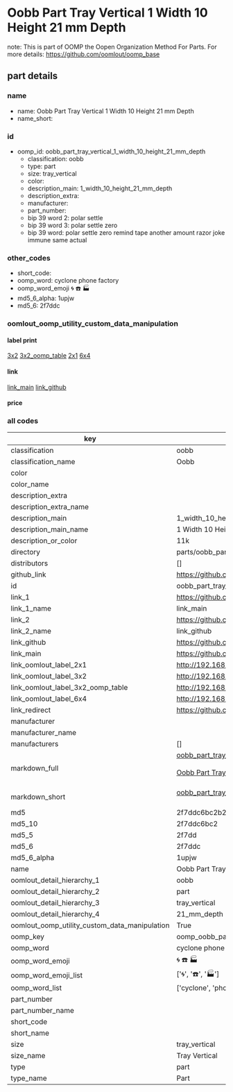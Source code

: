 # Oobb Part Tray Vertical 1 Width 10 Height 21 mm Depth  

note: This is part of OOMP the Oopen Organization Method For Parts. For more details: https://github.com/oomlout/oomp_base

##  part details
  







### name
* name: Oobb Part Tray Vertical 1 Width 10 Height 21 mm Depth
* name_short: 
### id
* oomp_id: oobb_part_tray_vertical_1_width_10_height_21_mm_depth
  * classification: oobb
  * type: part
  * size: tray_vertical
  * color: 
  * description_main: 1_width_10_height_21_mm_depth
  * description_extra: 
  * manufacturer: 
  * part_number: 
  * bip 39 word 2: polar settle
  * bip 39 word 3: polar settle zero
  * bip 39 word: polar settle zero remind tape another amount razor joke immune same actual

### other_codes
* short_code: 
* oomp_word: cyclone phone factory
* oomp_word_emoji :cyclone: :phone: :factory:
* md5_6_alpha: 1upjw
* md5_6: 2f7ddc






### oomlout_oomp_utility_custom_data_manipulation
#### label print
[3x2](http://192.168.1.245:1112/?label=oomp%201upjw)
[3x2_oomp_table](http://192.168.1.108:1112/?label=oomp%201upjw)
[2x1](http://192.168.1.242:1112/?label=oomp%201upjw)
[6x4](http://192.168.1.55:1112/?label=oomp%201upjw)    

#### link

[link_main](https://github.com/oomlout/oomlout_oomp_version_1_messy/tree/main/parts/oobb_part_tray_vertical_1_width_10_height_21_mm_depth) [link_github](https://github.com/oomlout/oomlout_oomp_version_1_messy/tree/main/parts/oobb_part_tray_vertical_1_width_10_height_21_mm_depth)                             

#### price







### all codes 
| key | value |  
| --- | --- |  
| classification | oobb |  
| classification_name | Oobb |  
| color |  |  
| color_name |  |  
| description_extra |  |  
| description_extra_name |  |  
| description_main | 1_width_10_height_21_mm_depth |  
| description_main_name | 1 Width 10 Height 21 mm Depth |  
| description_or_color | 11k |  
| directory | parts/oobb_part_tray_vertical_1_width_10_height_21_mm_depth |  
| distributors | [] |  
| github_link | https://github.com/oomlout/oomlout_oomp_part_src/tree/main/parts/oobb_part_tray_vertical_1_width_10_height_21_mm_depth |  
| id | oobb_part_tray_vertical_1_width_10_height_21_mm_depth |  
| link_1 | https://github.com/oomlout/oomlout_oomp_version_1_messy/tree/main/parts/oobb_part_tray_vertical_1_width_10_height_21_mm_depth |  
| link_1_name | link_main |  
| link_2 | https://github.com/oomlout/oomlout_oomp_version_1_messy/tree/main/parts/oobb_part_tray_vertical_1_width_10_height_21_mm_depth |  
| link_2_name | link_github |  
| link_github | https://github.com/oomlout/oomlout_oomp_version_1_messy/tree/main/parts/oobb_part_tray_vertical_1_width_10_height_21_mm_depth |  
| link_main | https://github.com/oomlout/oomlout_oomp_version_1_messy/tree/main/parts/oobb_part_tray_vertical_1_width_10_height_21_mm_depth |  
| link_oomlout_label_2x1 | http://192.168.1.242:1112/?label=oomp%201upjw |  
| link_oomlout_label_3x2 | http://192.168.1.245:1112/?label=oomp%201upjw |  
| link_oomlout_label_3x2_oomp_table | http://192.168.1.108:1112/?label=oomp%201upjw |  
| link_oomlout_label_6x4 | http://192.168.1.55:1112/?label=oomp%201upjw |  
| link_redirect | https://github.com/oomlout/oomlout_oomp_version_1_messy/tree/main/parts/oobb_part_tray_vertical_1_width_10_height_21_mm_depth |  
| manufacturer |  |  
| manufacturer_name |  |  
| manufacturers | [] |  
| markdown_full | [oobb_part_tray_vertical_1_width_10_height_21_mm_depth](none)<br>[](none)<br>[Oobb Part Tray Vertical 1 Width 10 Height 21 Mm Depth](none)<br><br> |  
| markdown_short | [oobb_part_tray_vertical_1_width_10_height_21_mm_depth](none)<br><br> |  
| md5 | 2f7ddc6bc2b2a100266eeb5dff711d3b |  
| md5_10 | 2f7ddc6bc2 |  
| md5_5 | 2f7dd |  
| md5_6 | 2f7ddc |  
| md5_6_alpha | 1upjw |  
| name | Oobb Part Tray Vertical 1 Width 10 Height 21 mm Depth |  
| oomlout_detail_hierarchy_1 | oobb |  
| oomlout_detail_hierarchy_2 | part |  
| oomlout_detail_hierarchy_3 | tray_vertical |  
| oomlout_detail_hierarchy_4 | 21_mm_depth |  
| oomlout_oomp_utility_custom_data_manipulation | True |  
| oomp_key | oomp_oobb_part_tray_vertical_1_width_10_height_21_mm_depth |  
| oomp_word | cyclone phone factory |  
| oomp_word_emoji | :cyclone: :phone: :factory: |  
| oomp_word_emoji_list | [':cyclone:', ':phone:', ':factory:'] |  
| oomp_word_list | ['cyclone', 'phone', 'factory'] |  
| part_number |  |  
| part_number_name |  |  
| short_code |  |  
| short_name |  |  
| size | tray_vertical |  
| size_name | Tray Vertical |  
| type | part |  
| type_name | Part |  
